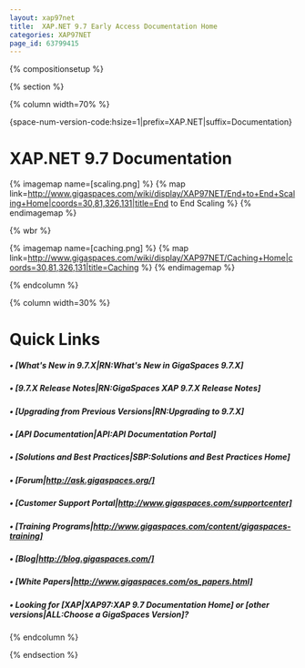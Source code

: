 ```yaml
---
layout: xap97net
title:  XAP.NET 9.7 Early Access Documentation Home
categories: XAP97NET
page_id: 63799415
---
```


{% compositionsetup %}

{% section %}

{% column width=70% %}

{space-num-version-code:hsize=1|prefix=XAP.NET|suffix=Documentation}

# XAP.NET 9.7 Documentation

{% imagemap name=[scaling.png] %}
{% map link=http://www.gigaspaces.com/wiki/display/XAP97NET/End+to+End+Scaling+Home|coords=30,81,326,131|title=End to End Scaling %}
{% endimagemap %}

{% wbr %}

{% imagemap name=[caching.png] %}
{% map link=http://www.gigaspaces.com/wiki/display/XAP97NET/Caching+Home|coords=30,81,326,131|title=Caching %}
{% endimagemap %}

{% endcolumn %}

{% column width=30% %}

# Quick Links

##### &bull; [What's New in 9.7.X|RN:What's New in GigaSpaces 9.7.X]

##### &bull; [9.7.X Release Notes|RN:GigaSpaces XAP 9.7.X Release Notes]

##### &bull; [Upgrading from Previous Versions|RN:Upgrading to 9.7.X]

##### &bull; [API Documentation|API:API Documentation Portal]

##### &bull; [Solutions and Best Practices|SBP:Solutions and Best Practices Home]

##### &bull; [Forum|http://ask.gigaspaces.org/]

##### &bull; [Customer Support Portal|http://www.gigaspaces.com/supportcenter]

##### &bull; [Training Programs|http://www.gigaspaces.com/content/gigaspaces-training]

##### &bull; [Blog|http://blog.gigaspaces.com/]

##### &bull; [White Papers|http://www.gigaspaces.com/os_papers.html]

##### &bull; Looking for **[**XAP**|XAP97:XAP 9.7 Documentation Home]** or **[**other versions**|ALL:Choose a GigaSpaces Version]**?

{% endcolumn %}

{% endsection %}